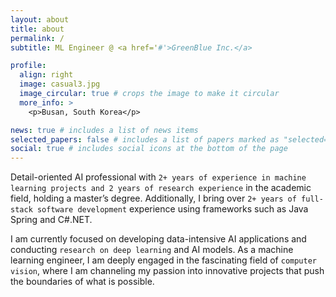 ```yaml
---
layout: about
title: about
permalink: /
subtitle: ML Engineer @ <a href='#'>GreenBlue Inc.</a>

profile:
  align: right
  image: casual3.jpg
  image_circular: true # crops the image to make it circular
  more_info: >
    <p>Busan, South Korea</p>

news: true # includes a list of news items
selected_papers: false # includes a list of papers marked as "selected={true}"
social: true # includes social icons at the bottom of the page
---
```


Detail-oriented AI professional with `2+ years of experience in machine learning projects and 2 years of research experience` in the academic field, holding a master’s degree. Additionally, I bring over `2+ years of full-stack software development` experience using frameworks such as Java Spring and C#.NET.

I am currently focused on developing data-intensive AI applications and conducting `research on deep learning` and AI models. As a machine learning engineer, I am deeply engaged in the fascinating field of `computer vision`, where I am channeling my passion into innovative projects that push the boundaries of what is possible.
